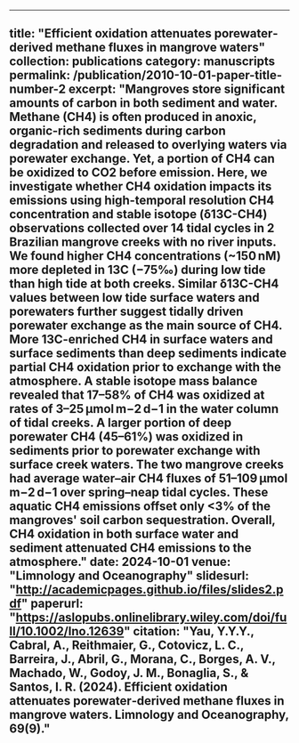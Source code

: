 -----
title: "Efficient oxidation attenuates porewater‐derived methane fluxes in mangrove waters"
collection: publications
category: manuscripts
permalink: /publication/2010-10-01-paper-title-number-2
excerpt: "Mangroves store significant amounts of carbon in both sediment and water. Methane (CH4) is often produced in anoxic, organic-rich sediments during carbon degradation and released to overlying waters via porewater exchange. Yet, a portion of CH4 can be oxidized to CO2 before emission. Here, we investigate whether CH4 oxidation impacts its emissions using high-temporal resolution CH4 concentration and stable isotope (δ13C-CH4) observations collected over 14 tidal cycles in 2 Brazilian mangrove creeks with no river inputs. We found higher CH4 concentrations (~150 nM) more depleted in 13C (−75‰) during low tide than high tide at both creeks. Similar δ13C-CH4 values between low tide surface waters and porewaters further suggest tidally driven porewater exchange as the main source of CH4. More 13C-enriched CH4 in surface waters and surface sediments than deep sediments indicate partial CH4 oxidation prior to exchange with the atmosphere. A stable isotope mass balance revealed that 17–58% of CH4 was oxidized at rates of 3–25 μmol m−2 d−1 in the water column of tidal creeks. A larger portion of deep porewater CH4 (45–61%) was oxidized in sediments prior to porewater exchange with surface creek waters. The two mangrove creeks had average water–air CH4 fluxes of 51–109 μmol m−2 d−1 over spring–neap tidal cycles. These aquatic CH4 emissions offset only <3% of the mangroves' soil carbon sequestration. Overall, CH4 oxidation in both surface water and sediment attenuated CH4 emissions to the atmosphere."
date: 2024-10-01
venue: "Limnology and Oceanography"
slidesurl: "http://academicpages.github.io/files/slides2.pdf"
paperurl: "https://aslopubs.onlinelibrary.wiley.com/doi/full/10.1002/lno.12639"
citation: "Yau, Y.Y.Y., Cabral, A., Reithmaier, G., Cotovicz, L. C., Barreira, J., Abril, G., Morana, C., Borges, A. V., Machado, W., Godoy, J. M., Bonaglia, S., & Santos, I. R. (2024). Efficient oxidation attenuates porewater‐derived methane fluxes in mangrove waters. Limnology and Oceanography, 69(9)."
----
